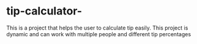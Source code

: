 # tip-calculator-
This is a project that helps the user to calculate tip easily. 
This project is dynamic and can work with multiple people and different tip percentages 
